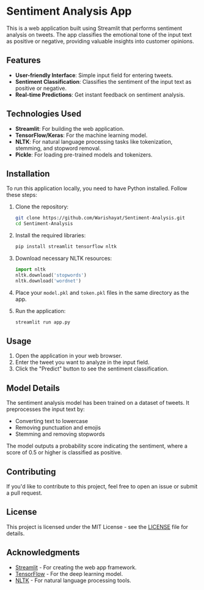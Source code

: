 # Sentiment Analysis App

This is a web application built using Streamlit that performs sentiment analysis on tweets. The app classifies the emotional tone of the input text as positive or negative, providing valuable insights into customer opinions.

## Features

- **User-friendly Interface**: Simple input field for entering tweets.
- **Sentiment Classification**: Classifies the sentiment of the input text as positive or negative.
- **Real-time Predictions**: Get instant feedback on sentiment analysis.

## Technologies Used

- **Streamlit**: For building the web application.
- **TensorFlow/Keras**: For the machine learning model.
- **NLTK**: For natural language processing tasks like tokenization, stemming, and stopword removal.
- **Pickle**: For loading pre-trained models and tokenizers.

## Installation

To run this application locally, you need to have Python installed. Follow these steps:

1. Clone the repository:
   ```bash
   git clone https://github.com/Warishayat/Sentiment-Analysis.git
   cd Sentiment-Analysis
   ```

2. Install the required libraries:
   ```bash
   pip install streamlit tensorflow nltk
   ```

3. Download necessary NLTK resources:
   ```python
   import nltk
   nltk.download('stopwords')
   nltk.download('wordnet')
   ```

4. Place your `model.pkl` and `token.pkl` files in the same directory as the app.

5. Run the application:
   ```bash
   streamlit run app.py
   ```

## Usage

1. Open the application in your web browser.
2. Enter the tweet you want to analyze in the input field.
3. Click the "Predict" button to see the sentiment classification.

## Model Details

The sentiment analysis model has been trained on a dataset of tweets. It preprocesses the input text by:

- Converting text to lowercase
- Removing punctuation and emojis
- Stemming and removing stopwords

The model outputs a probability score indicating the sentiment, where a score of 0.5 or higher is classified as positive.

## Contributing

If you'd like to contribute to this project, feel free to open an issue or submit a pull request.

## License

This project is licensed under the MIT License - see the [LICENSE](LICENSE) file for details.

## Acknowledgments

- [Streamlit](https://streamlit.io/) - For creating the web app framework.
- [TensorFlow](https://www.tensorflow.org/) - For the deep learning model.
- [NLTK](https://www.nltk.org/) - For natural language processing tools.
